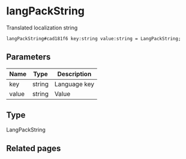 # langPackString
Translated localization string

```
langPackString#cad181f6 key:string value:string = LangPackString;
```

## Parameters
| Name | Type | Description |
| ---- | :----: | ----------- |
| key | string | Language key |
| value | string | Value |


## Type
LangPackString

## Related pages

